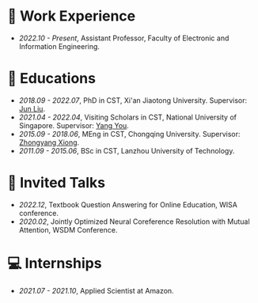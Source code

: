 # 💼 Work Experience
- *2022.10 - Present*, Assistant Professor, Faculty of Electronic and Information Engineering.

# 🏫 Educations
- *2018.09 - 2022.07*, PhD in CST, Xi'an Jiaotong University. Supervisor: [Jun Liu](https://gr.xjtu.edu.cn/en/web/liukeen/1;jsessionid=71FC326D35D0E42BB1AA8353FFF3CC59).
- *2021.04 - 2022.04*, Visiting Scholars in CST, National University of Singapore. Supervisor: [Yang You](https://www.comp.nus.edu.sg/~youy/).
- *2015.09 - 2018.06*, MEng in CST, Chongqing University. Supervisor: [Zhongyang Xiong](http://www.cs.cqu.edu.cn/info/1319/4134.htm).
- *2011.09 - 2015.06*, BSc in CST, Lanzhou University of Technology.

# 💬 Invited Talks
- *2022.12*, Textbook Question Answering for Online Education, WISA conference.
- *2020.02*, Jointly Optimized Neural Coreference Resolution with Mutual Attention, WSDM Conference.

# 💻 Internships
- *2021.07 - 2021.10*, Applied Scientist at Amazon.
